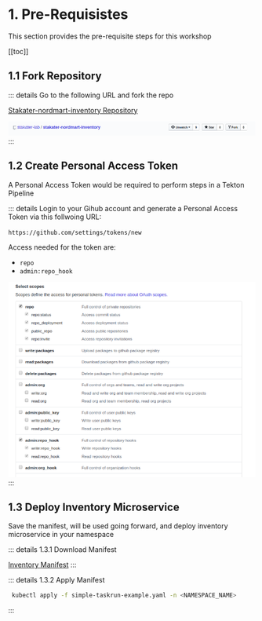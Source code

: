 # 1. Pre-Requisistes

This section provides the pre-requisite steps for this workshop

[[toc]]

## 1.1 Fork Repository

::: details Go to the following URL and fork the repo

[Stakater-nordmart-inventory Repository](https://github.com/stakater-lab/stakater-nordmart-inventory) 

![repo-fork](./images/fork-repo.png)
:::

## 1.2 Create Personal Access Token

A Personal Access Token would be required to perform steps in a Tekton Pipeline

::: details Login to your Gihub account and generate a Personal Access Token via this follwoing URL:

`https://github.com/settings/tokens/new`

Access needed for the token are:
- `repo`
- `admin:repo_hook`

![token1](./images/token-access.png)
:::

## 1.3 Deploy Inventory Microservice

Save the manifest, will be used going forward, and deploy inventory microservice in your namespace

::: details 1.3.1 Download Manifest

[Inventory Manifest](https://raw.githubusercontent.com/stakater-lab/stakater-nordmart-inventory/master/deployment/manifests/application/inventory.yaml) 
:::

::: details 1.3.2 Apply Manifest
```bash
 kubectl apply -f simple-taskrun-example.yaml -n <NAMESPACE_NAME>
```
:::
